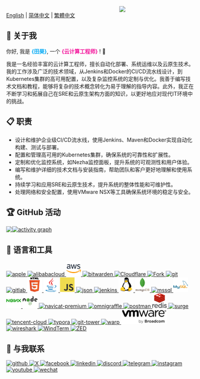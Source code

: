 <img align='right' src='https://user-images.githubusercontent.com/5713670/87202985-820dcb80-c2b6-11ea-9f56-7ec461c497c3.gif' width='200'>

[English](./README.md) | [简体中文](./README.md) | [繁體中文](./README.md)

<h2>👋 关于我</h2>

你好, 我是 **<font color="#03A9F4">{田昊}</font>**, 一个 **<font color="#F31199">{云计算工程师}</font>** !  🧐

我是一名经验丰富的云计算工程师，擅长自动化部署、系统运维以及云原生技术。我的工作涉及广泛的技术领域，从Jenkins和Docker的CI/CD流水线设计，到Kubernetes集群的高可用配置，以及复杂监控系统的定制与优化。我善于编写技术文档和教程，能够将复杂的技术概念转化为易于理解的指导内容。此外，我正在不断学习和拓展自己在SRE和云原生架构方面的知识，以更好地应对现代IT环境中的挑战。



<h2>📋 职责</h2>

- 设计和维护企业级CI/CD流水线，使用Jenkins、Maven和Docker实现自动化构建、测试与部署。
- 配置和管理高可用的Kubernetes集群，确保系统的可靠性和扩展性。
- 定制和优化监控系统，如Nezha监控面板，提升系统的可观测性和用户体验。
- 编写和维护详细的技术文档与安装指南，帮助团队和客户更好地理解和使用系统。
- 持续学习和应用SRE和云原生技术，提升系统的整体性能和可维护性。
- 处理网络和安全配置，使用VMware NSX等工具确保系统环境的稳定与安全。


<h2>🏆 GitHub 活动</h2>

<p>
	<img align="left" src="https://github-profile-trophy.vercel.app/?username=th815&theme=onedark&column=-1&margin-w=15" />
</p>

[![activity graph](https://github-readme-activity-graph.vercel.app/graph?username=th815&theme=merko&custom_title=贡献活动图&hide_border=true&point=FFFFFF&days=50)](https://github.com/th815)



<h2>🔧 语言和工具</h2>

<p align="left">
	<!-- ********** A ********** -->
    <a href="https://www.apple.com" target="_blank"> <img src="	https://www.vectorlogo.zone/logos/apple/apple-icon.svg" alt="apple" height="40"/> </a>
    <a href="https://www.aliyun.com" target="_blank"> <img src="https://www.vectorlogo.zone/logos/alibabacloud/alibabacloud-ar21.svg" alt="alibabacloud" height="40"/> </a>
    <a href="https://aws.amazon.com" target="_blank"> <img src="https://raw.githubusercontent.com/devicons/devicon/master/icons/amazonwebservices/amazonwebservices-original-wordmark.svg" alt="aws" height="40"/> </a>
    <!-- ********** B ********** -->
    <a href="https://bitwarden.com/" target="_blank"> <img src="https://www.vectorlogo.zone/logos/bitwarden/bitwarden-ar21.svg" alt="bitwarden" height="40"/> </a>
    <!-- ********** C ********** -->
	<a href="https://cloudflare.com" target="_blank"> <img src="https://www.vectorlogo.zone/logos/cloudflare/cloudflare-ar21.svg" alt="Cloudflare" height="40"/> </a>
    <!-- ********** D ********** -->
    <!-- ********** E ********** -->
    <!-- ********** F ********** -->
   	<a href="https://git-fork.com/" target="_blank"> <img src="https://github.com/file-icons/icons/blob/master/svg/Fork.svg" alt="Fork" height="40"/> </a>
    <!-- ********** G ********** -->
	<a href="https://git-scm.com/" target="_blank"> <img src="https://www.vectorlogo.zone/logos/git-scm/git-scm-icon.svg" alt="git" height="40"/> </a>
	<a href="https://gitlab.com" target="_blank"> <img src="https://www.vectorlogo.zone/logos/gitlab/gitlab-icon.svg" alt="gitlab" height="40"/> </a>
	  <!-- ********** H ********** -->
	<a href="https://www.w3.org/html/" target="_blank"> <img src="https://raw.githubusercontent.com/devicons/devicon/master/icons/html5/html5-original-wordmark.svg" alt="html5" height="40"/> </a>
    <!-- ********** I ********** -->
    <!-- ********** J ********** -->
	<a href="https://www.java.com" target="_blank"> <img src="https://raw.githubusercontent.com/devicons/devicon/master/icons/java/java-original.svg" alt="java" height="40"/> </a>
	<a href="https://developer.mozilla.org/en-US/docs/Web/JavaScript" target="_blank"> <img src="https://raw.githubusercontent.com/devicons/devicon/master/icons/javascript/javascript-original.svg" alt="javascript" height="40"/> </a>
	<a href="https://www.json.org" target="_blank"> <img src="https://www.vectorlogo.zone/logos/json/json-icon.svg" alt="json" height="40"/> </a>
	<a href="https://www.jenkins.io" target="_blank"> <img src="https://www.vectorlogo.zone/logos/jenkins/jenkins-icon.svg" alt="jenkins" height="40"/>
    <!-- ********** K ********** -->
    <!-- ********** L ********** -->
	<a href="https://www.linux.org/" target="_blank"> <img src="https://raw.githubusercontent.com/devicons/devicon/master/icons/linux/linux-original.svg" alt="linux" height="40"/> </a>
	<!-- ********** M ********** -->
    <a href="https://www.mongodb.com/" target="_blank"> <img src="https://raw.githubusercontent.com/devicons/devicon/master/icons/mongodb/mongodb-original-wordmark.svg" alt="mongodb" height="40"/> </a>
	<a href="https://www.microsoft.com/en-us/sql-server" target="_blank"> <img src="https://www.svgrepo.com/show/303229/microsoft-sql-server-logo.svg" alt="mssql" height="40"/> </a>
	<a href="https://www.mysql.com/" target="_blank"> <img src="https://raw.githubusercontent.com/devicons/devicon/master/icons/mysql/mysql-original-wordmark.svg" alt="mysql" height="40"/> </a>
    <!-- ********** N ********** -->
	<a href="https://www.nginx.com" target="_blank"> <img src="https://raw.githubusercontent.com/devicons/devicon/master/icons/nginx/nginx-original.svg" alt="nginx" height="40"/> </a>
	<a href="https://nodejs.org" target="_blank"> <img src="https://raw.githubusercontent.com/devicons/devicon/master/icons/nodejs/nodejs-original-wordmark.svg" alt="nodejs" height="40"/> </a>
	<a href="https://navicat.com/en/products/navicat-premium" target="_blank"> <img src="https://navicat.com/images/Navicat_16_Premium_win_256x256.ico" alt="navicat-premium" height="40"/> </a>
	<!-- ********** O ********** -->
	<a href="https://www.omnigroup.com/omnigraffle/" target="_blank"> <img src="https://www.omnigroup.com/assets/img/icons/omnigraffle-ios@2x.png" alt="omnigraffle" height="40"/> </a>
	<!-- ********** P ********** -->
    <a href="https://postman.com" target="_blank"> <img src="https://www.vectorlogo.zone/logos/getpostman/getpostman-icon.svg" alt="postman" height="40"/> </a>
	<!-- ********** Q ********** -->
	<!-- ********** R ********** -->
	<a href="https://redis.io" target="_blank"> <img src="https://raw.githubusercontent.com/devicons/devicon/master/icons/redis/redis-original-wordmark.svg" alt="redis" height="40"/> </a>
	<!-- ********** S ********** -->
	<a href="https://nssurge.com/" target="_blank"> <img src="https://nssurge.com/static/media/surge-mac-icon.b58bcbd47e5747ba3284.png" alt="surge" height="40"/> </a>
	<!-- ********** T ********** -->
	<a href="https://cloud.tencent.com/" target="_blank"> <img src="https://cloudcache.tencent-cloud.com/qcloud/favicon.ico" alt="tencent-cloud" height="40"/> </a>
	<a href="https://typora.io/" target="_blank"> <img src="https://typora.io/img/icon_256x256.png" alt="typora" height="40"/> </a>
	<a href="https://www.git-tower.com/" target="_blank"> <img src="https://www.vectorlogo.zone/logos/git-tower/git-tower-icon.svg" alt="git-tower" height="40"/> </a>
	<!-- ********** U ********** -->
	<!-- ********** V ********** -->
	<!-- ********** W ********** -->
	<a href="https://www.warp.dev/" target="_blank"> <img src="https://github.com/pheralb/svgl/blob/main/static/library/warp.svg" alt="warp" height="40"/> </a>
	<a href="https://www.vmware.com/" target="_blank"> <img src="https://github.com/cncf/landscape/blob/master/hosted_logos/vmware.svg" alt="vmware" height="40"/> </a>
	<a href="https://www.wireshark.org/" target="_blank"> <img src="https://www.vectorlogo.zone/logos/wireshark/wireshark-ar21.svg" alt="wireshark" height="40"/> </a>
	<a href="https://github.com/kingToolbox/WindTerm" target="_blank"> <img src="https://github.com/kingToolbox/WindTerm/blob/master/images/WindTerm_icon_1024x1024.png" alt="WindTerm" height="40"/> </a>
	<!-- ********** X ********** -->
	<!-- ********** Y ********** -->
	<!-- ********** Z ********** -->
	<a href="https://zed.dev/" target="_blank"> <img src="https://github.com/simple-icons/simple-icons/blob/master/icons/zedindustries.svg" alt="ZED" height="40"/> </a>
</p>

<h2>💬 与我联系</h2>

<p align="left">
    <a href="https://github.com/th815" target="blank">
        <img src="https://cdn.jsdelivr.net/gh/devicons/devicon@latest/icons/github/github-original.svg" alt="github" height="40" />
    </a>
    <a href="https://x.com/TianHaoGlobal" target="blank">
        <img src="https://www.vectorlogo.zone/logos/x/x-icon.svg" alt="X" height="35"  />
    </a>
    <a href="https://www.facebook.com/profile.php?id=100083268639467" target="blank">
        <img src="https://www.vectorlogo.zone/logos/facebook/facebook-official.svg" alt="facebook" height="40" />
    </a>
    <a href="https://www.linkedin.com/in/th815" target="blank">
        <img src="https://www.vectorlogo.zone/logos/linkedin/linkedin-icon.svg" alt="linkedin" height="40" />
    </a>
    <a href="https://discord.com/th815" target="blank">
        <img src="https://www.vectorlogo.zone/logos/discord/discord-tile.svg" alt="discord" height="40" />
    </a>
    <a href="https://t.me/tianhao" target="blank">
        <img src="https://www.vectorlogo.zone/logos/telegram/telegram-icon.svg" alt="telegram" height="40"  />
    </a>
    <!--<a href="https://medium.com/@tianhao" target="blank">
        <img src="https://www.vectorlogo.zone/logos/medium/medium-icon.svg" alt="medium" height="40" />
    </a>  -->
    <a href="https://www.instagram.com/eucridecn" target="blank">
        <img src="https://www.vectorlogo.zone/logos/instagram/instagram-icon.svg" alt="instagram" height="40" />
    </a>
    <!-- <a href="https://www.tiktok.com/@tianhao" target="blank">
        <img src="https://www.tiktok.com/favicon.ico" alt="tiktok" height="40" width="45" />
    </a>  -->
    <a href="https://www.youtube.com/@user-ch4pe6dz2u" target="blank">
        <img src="https://www.vectorlogo.zone/logos/youtube/youtube-icon.svg" alt="youtube" height="40" />
    </a>
    <a href="https://tianhao.tech" target="blank">
        <img src="https://www.vectorlogo.zone/logos/blogger/blogger-tile.svg" alt="wechat" height="40" />
    </a>
</p>
